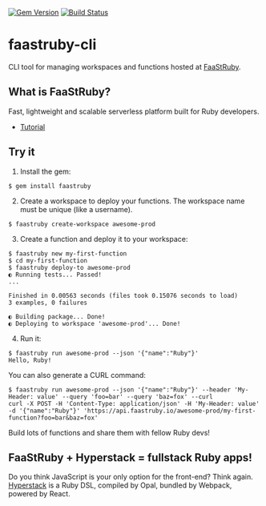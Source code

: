 [![Gem Version](https://badge.fury.io/rb/faastruby.svg)](https://badge.fury.io/rb/faastruby)
[![Build Status](https://travis-ci.org/FaaStRuby/faastruby-cli.svg?branch=master)](https://travis-ci.org/FaaStRuby/faastruby-cli)

# faastruby-cli

CLI tool for managing workspaces and functions hosted at [FaaStRuby](https://faastruby.io).

## What is FaaStRuby?
Fast, lightweight and scalable serverless platform built for Ruby developers.

* [Tutorial](https://faastruby.io/tutorial.html)

## Try it

1. Install the gem:

```
$ gem install faastruby
```

2. Create a workspace to deploy your functions. The workspace name must be unique (like a username).

```
$ faastruby create-workspace awesome-prod
```

3. Create a function and deploy it to your workspace:

```
$ faastruby new my-first-function
$ cd my-first-function
$ faastruby deploy-to awesome-prod
◐ Running tests... Passed!
...

Finished in 0.00563 seconds (files took 0.15076 seconds to load)
3 examples, 0 failures

◐ Building package... Done!
◐ Deploying to workspace 'awesome-prod'... Done!
```

4. Run it:

```
$ faastruby run awesome-prod --json '{"name":"Ruby"}'
Hello, Ruby!
```

You can also generate a CURL command:

```
$ faastruby run awesome-prod --json '{"name":"Ruby"}' --header 'My-Header: value' --query 'foo=bar' --query 'baz=fox' --curl
curl -X POST -H 'Content-Type: application/json' -H 'My-Header: value' -d '{"name":"Ruby"}' 'https://api.faastruby.io/awesome-prod/my-first-function?foo=bar&baz=fox'
```

Build lots of functions and share them with fellow Ruby devs!

## FaaStRuby + Hyperstack = fullstack Ruby apps!

Do you think JavaScript is your only option for the front-end? Think again. [Hyperstack](https://hyperstack.org) is a Ruby DSL, compiled by Opal, bundled by Webpack, powered by React.